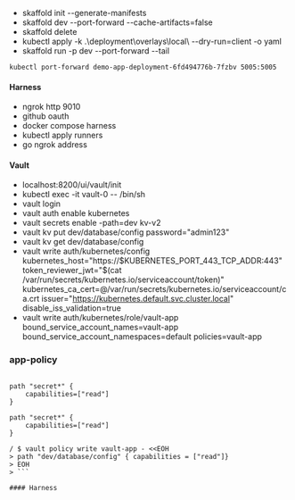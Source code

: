 * skaffold init --generate-manifests
* skaffold dev --port-forward --cache-artifacts=false
* skaffold delete
* kubectl apply -k .\deployment\overlays\local\ --dry-run=client -o yaml
* skaffold run -p dev --port-forward --tail

`kubectl port-forward demo-app-deployment-6fd494776b-7fzbv 5005:5005`

#### Harness

* ngrok http 9010
* github oauth
* docker compose harness
* kubectl apply runners
* go ngrok address

#### Vault

* localhost:8200/ui/vault/init
* kubectl exec -it vault-0 -- /bin/sh
* vault login
* vault auth enable kubernetes
* vault secrets enable -path=dev kv-v2
* vault kv put dev/database/config password="admin123"
* vault kv get dev/database/config
* vault write auth/kubernetes/config kubernetes_host="https://$KUBERNETES_PORT_443_TCP_ADDR:443" token_reviewer_jwt="$(cat /var/run/secrets/kubernetes.io/serviceaccount/token)"
  kubernetes_ca_cert=@/var/run/secrets/kubernetes.io/serviceaccount/ca.crt issuer="https://kubernetes.default.svc.cluster.local" disable_iss_validation=true
* vault write auth/kubernetes/role/vault-app bound_service_account_names=vault-app bound_service_account_namespaces=default policies=vault-app

### app-policy

```

path "secret*" {
    capabilities=["read"]
}

path "secret*" {
    capabilities=["read"] 
}

```

```
/ $ vault policy write vault-app - <<EOH
> path "dev/database/config" { capabilities = ["read"]}
> EOH
> ```

#### Harness
